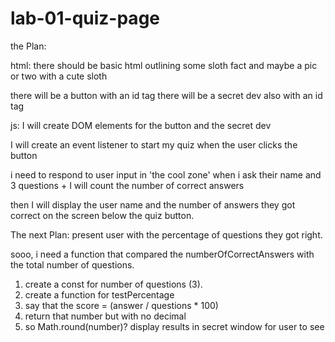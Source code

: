# lab-01-quiz-page

the Plan:

html:
there should be basic html outlining some sloth fact and maybe a pic or two with a cute sloth

there will be a button with an id tag
there will be a secret dev also with an id tag

js:
I will create DOM elements for the button and the secret dev 

I will create an event listener to start my quiz when the user clicks the button

i need to respond to user input in 'the cool zone' when i ask their name and 3 questions + I will count the number of correct answers

then I will display the user name and the number of answers they got correct on the screen below the quiz button.

The next Plan:
present user with the percentage of questions they got right.

sooo, i need a function that compared the numberOfCorrectAnswers with the total number of questions.

1. create a const for number of questions (3).
2. create a function for testPercentage 
3. say that the score = (answer / questions * 100)
4. return that number but with no decimal
5. so  Math.round(number)?
display results in secret window for user to see



